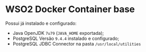 # WSO2 Docker Container base

Possui já instalado e configurado:

* Java OpenJDK `7u79` (`JAVA_HOME` exportada);
* PostgreSQL Versão `9.4.4` instalado e configurado;
* PostgreSQL JDBC Connector na pasta `/usr/local/utilities`